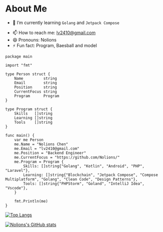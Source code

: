 # About Me


<!-- - 🔭 I’m currently working on ...  -->
- 🌱 I’m currently learning `Golang` and `Jetpack Compose`
<!-- - 👯 I’m looking to collaborate on ... -->
<!--- 🤔 I’m looking for help with ... -->
<!-- - 💬 Ask me about ... -->
- 📫 How to reach me: lv2410@gmail.com
- 😄 Pronouns: Nolions
- ⚡ Fun fact: Program, Baesball and model

```
package main

import "fmt"

type Person struct {
	Name         string
	Email        string
	Position     string
	CurrentFocus string
	Program      Program
}

type Program struct {
	Skills   []string
	Learning []string
	Tools    []string
}

func main() {
	var me Person
	me.Name = "Nolions Chen"
	me.Email = "lv2410@gmail.com"
	me.Position = "Backend Engineer"
	me.CurrentFocus = "https://github.com/Nolions/"
	me.Program = Program {
		Skills: []string{"Golang", "Kotlin", "Android", "PHP", "Laravel"},
		Learning: []string{"Blockchain", "Jetpack Compose", "Compose Multiplatform", "Golang", "Clean Code", "Design Patterns"},
		Tools: []string{"PHPStorm", "Goland", "IntelliJ Idea", "Vscode"},
	}
	
	fmt.Println(me)
}
```

[![Top Langs](https://github-readme-stats.vercel.app/api/top-langs/?username=nolions&theme=dark)](https://github.com/Nolions)

[![Nolions's GitHub stats](https://github-readme-stats.vercel.app/api?username=nolions&show_icons=true&theme=radical&include_all_commits=true)](https://github.com/Nolions)
